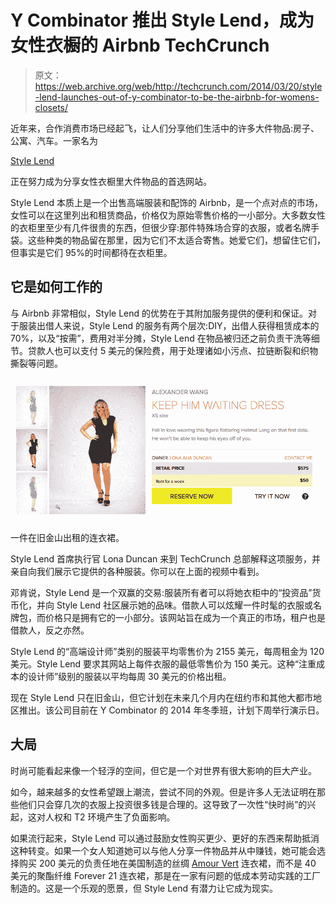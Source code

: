 # Y Combinator 推出 Style Lend，成为女性衣橱的 Airbnb TechCrunch

> 原文：<https://web.archive.org/web/http://techcrunch.com/2014/03/20/style-lend-launches-out-of-y-combinator-to-be-the-airbnb-for-womens-closets/>

近年来，合作消费市场已经起飞，让人们分享他们生活中的许多大件物品:房子、公寓、汽车。一家名为

[Style Lend](https://web.archive.org/web/20230128091505/http://www.stylelend.com/)

正在努力成为分享女性衣橱里大件物品的首选网站。

Style Lend 本质上是一个出售高端服装和配饰的 Airbnb，是一个点对点的市场，女性可以在这里列出和租赁商品，价格仅为原始零售价格的一小部分。大多数女性的衣柜里至少有几件很贵的东西，但很少穿:那件特殊场合穿的衣服，或者名牌手袋。这些种类的物品留在那里，因为它们不太适合寄售。她爱它们，想留住它们，但事实是它们 95%的时间都待在衣柜里。

## 它是如何工作的

与 Airbnb 非常相似，Style Lend 的优势在于其附加服务提供的便利和保证。对于服装出借人来说，Style Lend 的服务有两个层次:DIY，出借人获得租赁成本的 70%，以及“按需”，费用对半分摊，Style Lend 在物品被归还之前负责干洗等细节。贷款人也可以支付 5 美元的保险费，用于处理诸如小污点、拉链断裂和织物撕裂等问题。

![A dress available for rent in San Francisco on Style Lend.](img/fc614a7eed8dc97f927ff3916e41bb9b.png)

一件在旧金山出租的连衣裙。

Style Lend 首席执行官 Lona Duncan 来到 TechCrunch 总部解释这项服务，并亲自向我们展示它提供的各种服装。你可以在上面的视频中看到。

邓肯说，Style Lend 是一个双赢的交易:服装所有者可以将她衣柜中的“投资品”货币化，并向 Style Lend 社区展示她的品味。借款人可以炫耀一件时髦的衣服或名牌包，而价格只是拥有它的一小部分。该网站旨在成为一个真正的市场，租户也是借款人，反之亦然。

Style Lend 的“高端设计师”类别的服装平均零售价为 2155 美元，每周租金为 120 美元。Style Lend 要求其网站上每件衣服的最低零售价为 150 美元。这种“注重成本的设计师”级别的服装以平均每周 30 美元的价格出租。

现在 Style Lend 只在旧金山，但它计划在未来几个月内在纽约市和其他大都市地区推出。该公司目前在 Y Combinator 的 2014 年冬季班，计划下周举行演示日。

## 大局

时尚可能看起来像一个轻浮的空间，但它是一个对世界有很大影响的巨大产业。

如今，越来越多的女性希望跟上潮流，尝试不同的外观。但是许多人无法证明在那些他们只会穿几次的衣服上投资很多钱是合理的。这导致了一次性“快时尚”的兴起，这对人权和 T2 环境产生了负面影响。

如果流行起来，Style Lend 可以通过鼓励女性购买更少、更好的东西来帮助抵消这种转变。如果一个女人知道她可以与他人分享一件物品并从中赚钱，她可能会选择购买 200 美元的负责任地在美国制造的丝绸 [Amour Vert](https://web.archive.org/web/20230128091505/http://www.amourvert.com/) 连衣裙，而不是 40 美元的聚酯纤维 Forever 21 连衣裙，那是在一家有问题的低成本劳动实践的工厂制造的。这是一个乐观的愿景，但 Style Lend 有潜力让它成为现实。
